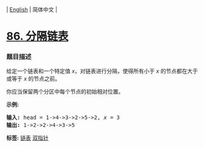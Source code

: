 | [English](README_EN.md) | 简体中文 |

# [86. 分隔链表](https://leetcode-cn.com/problems/partition-list)
 ### 题目描述
<p>给定一个链表和一个特定值<em> x</em>，对链表进行分隔，使得所有小于 <em>x</em> 的节点都在大于或等于 <em>x</em> 的节点之前。</p>

<p>你应当保留两个分区中每个节点的初始相对位置。</p>

<p><strong>示例:</strong></p>

<pre><strong>输入:</strong> head = 1-&gt;4-&gt;3-&gt;2-&gt;5-&gt;2, <em>x</em> = 3
<strong>输出:</strong> 1-&gt;2-&gt;2-&gt;4-&gt;3-&gt;5
</pre>

**标签:**  [链表](https://leetcode-cn.com/tag/linked-list) [双指针](https://leetcode-cn.com/tag/two-pointers) 